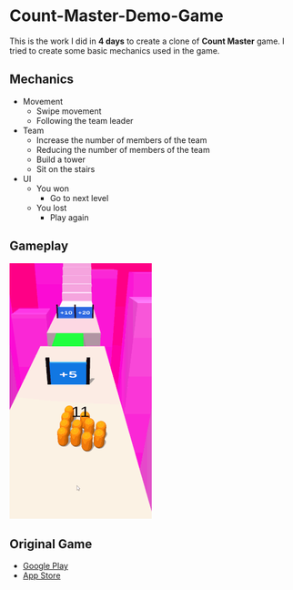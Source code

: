 # Count-Master-Demo-Game
This is the work I did in **4 days** to create a clone of **Count Master** game. I tried to create some basic mechanics used in the game.

## Mechanics

* Movement
  * Swipe movement
  * Following the team leader  
* Team
  * Increase the number of members of the team
  * Reducing the number of members of the team
  * Build a tower
  * Sit on the stairs
* UI
  * You won
    * Go to next level
  * You lost
    * Play again

## Gameplay

![](VideosAndPhotos/Count-Master-Demo-Game-Gameplay-Resized.gif)

## Original Game
* [Google Play](https://play.google.com/store/apps/details?id=freeplay.crowdrun.com)
* [App Store](https://apps.apple.com/us/app/count-masters-crowd-runner-3d/id1568245971)
